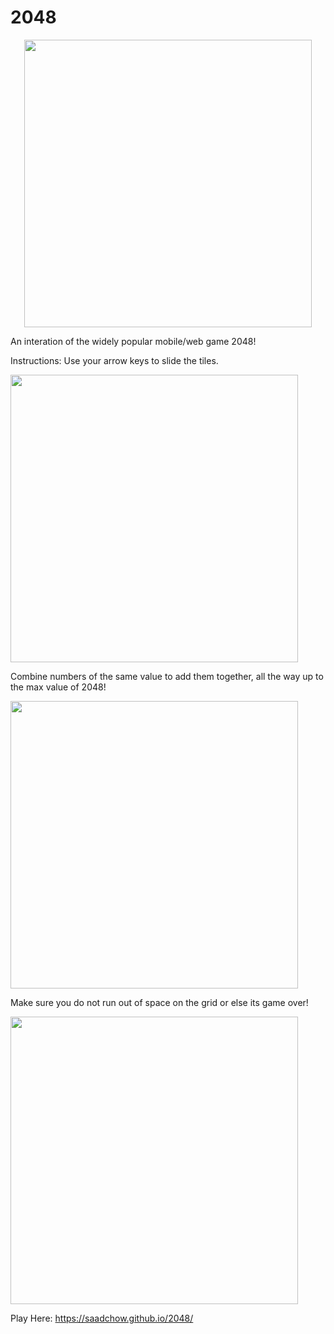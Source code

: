 # 2048

<p align="center">
  <img width="460" height="460" src="https://media4.giphy.com/media/lksxnMJpfbaakEvp67/giphy.gif?cid=790b76110a1ece53172d2d1d5259b0fb95717ac77ead5ee4&rid=giphy.gif&ct=g">
</p>

An interation of the widely popular mobile/web game 2048! 

Instructions: Use your arrow keys to slide the tiles. 

<img width="460" height="460" src="https://i.imgur.com/8O51zZP.png">

Combine numbers of the same value to add them together, all the way up to the max value of 2048! 

<img width="460" height="460" src="https://i.imgur.com/4HbIBGb.png">

Make sure you do not run out of space on the grid or else its game over!

<img width="460" height="460" src="https://i.imgur.com/8y2WVp4.png">

Play Here: https://saadchow.github.io/2048/
